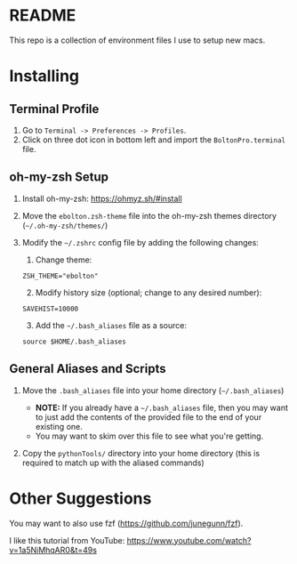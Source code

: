 # README

This repo is a collection of environment files I use to setup new macs.


# Installing
## Terminal Profile

1. Go to `Terminal -> Preferences -> Profiles`.
2. Click on three dot icon in bottom left and import the `BoltonPro.terminal` file.

## oh-my-zsh Setup

1. Install oh-my-zsh: https://ohmyz.sh/#install
2. Move the `ebolton.zsh-theme` file into the oh-my-zsh themes directory (`~/.oh-my-zsh/themes/`)
3. Modify the `~/.zshrc` config file by adding the following changes:
	1. Change theme:
	```
	ZSH_THEME="ebolton"
	```

	2. Modify history size (optional; change to any desired number):
	```
	SAVEHIST=10000
	```

	3. Add the `~/.bash_aliases` file as a source:
	```
	source $HOME/.bash_aliases
	```

## General Aliases and Scripts
1. Move the `.bash_aliases` file into your home directory (`~/.bash_aliases`)
	- **NOTE:** If you already have a `~/.bash_aliases` file, then you may want to just add the contents of the provided file to the end of your existing one.
	- You may want to skim over this file to see what you're getting.

2. Copy the `pythonTools/` directory into your home directory (this is required to match up with the aliased commands)


# Other Suggestions
You may want to also use fzf (https://github.com/junegunn/fzf).

I like this tutorial from YouTube: https://www.youtube.com/watch?v=1a5NiMhqAR0&t=49s